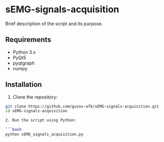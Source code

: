 # sEMG-signals-acquisition


Brief description of the script and its purpose.

## Requirements

- Python 3.x
- PyQt5
- pyqtgraph
- numpy

## Installation

1. Clone the repository:

```bash
git clone https://github.com/guzov-afk/sEMG-signals-acquisition.git
cd sEMG-signals-acquisition

2. Run the script using Python:

```bash
python sEMG_signals_acquisition.py
